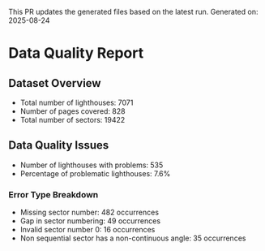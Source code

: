 This PR updates the generated files based on the latest run.
Generated on: 2025-08-24

# Data Quality Report

## Dataset Overview
- Total number of lighthouses: 7071
- Number of pages covered: 828
- Total number of sectors: 19422

## Data Quality Issues
- Number of lighthouses with problems: 535
- Percentage of problematic lighthouses: 7.6%

### Error Type Breakdown
- Missing sector number: 482 occurrences
- Gap in sector numbering: 49 occurrences
- Invalid sector number 0: 16 occurrences
- Non sequential sector has a non-continuous angle: 35 occurrences


